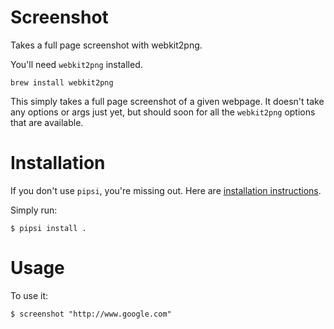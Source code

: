 # Screenshot

Takes a full page screenshot with webkit2png.

You'll need `webkit2png` installed.

`brew install webkit2png`

This simply takes a full page screenshot of a given webpage.  It
doesn't take any options or args just yet, but should soon for all the
`webkit2png` options that are available.


# Installation

If you don't use `pipsi`, you're missing out.
Here are [installation instructions](https://github.com/mitsuhiko/pipsi#readme).

Simply run:

    $ pipsi install .


# Usage

To use it:

    $ screenshot "http://www.google.com"
